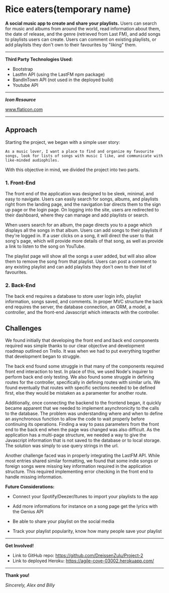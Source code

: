 # Rice eaters(temporary name)

**A social music app to create and share your playlists.**
Users can search for music and albums from around the world, read information about them, the date of release, and the genre (retrieved from Last FM), and add songs to playlists users can create. Users can comment on existing playlists, or add playlists they don't own to their favourites by "liking" them.

---

**Third Party Technologies Used:**

- Bootstrap
- Lastfm API (using the LastFM npm package)
- BandInTown API (not used in the deployed build)
- Youtube API

---

***Icon Resource***

www.flaticon.com

---

## Approach
Starting the project, we began with a simple user story:

    As a music lover, I want a place to find and organize my favourite songs, look for lists of songs with music I like, and communicate with like-minded audiophiles.

With this objective in mind, we divided the project into two parts.

### 1. Front-End
The front end of the application was designed to be sleek, minimal, and easy to navigate. Users can easily search for songs, albums, and playlists right from the landing page, and the navigation bar directs them to the sign up page or the login page. On logging into the site, users are redirected to their dashboard, where they can manage and add playlists or search.

When users search for an album, the page directs you to a page which displays all the songs in that album. Users can add songs to their playlists if they're logged in. If a user clicks on a song, it will direct the user to that song's page, which will provide more details of that song, as well as provide a link to listen to the song on YouTube.

The playlist page will show all the songs a user added, but will also allow them to remove the song from that playlist. Users can post a comment to any existing playlist and can add playlists they don't own to their list of favourites.

### 2. Back-End
The back end requires a database to store user login info, playlist information, songs saved, and comments. In proper MVC structure the back end requires the server, the database connection, an ORM, a model, a controller, and the front-end Javascript which interacts with the controller.

## Challenges
We found initially that developing the front end and back end components required was simple thanks to our clear objective and development roadmap outlined on Trello. It was when we had to put everything together that development began to struggle.

The back end found some struggle in that many of the components required front end interaction to test. In place of this, we used Node's inquirer to perform back end only testing. We also found some struggle in defining routes for the controller, specifically in defining routes with similar urls. We found eventually that routes with specific sections needed to be defined first, else they would be mistaken as a paramenter for another route.

Additionally, once connecting the backend to the frontend began, it quickly became apparent that we needed to implement asynchronicity to the calls to the database. The problem was understanding where and when to define an asynchronous function to allow the code to wait properly before continuing its operations. Finding a way to pass parameters from the front end to the back end when the page was changed was also difficult. As the application has a multi-page structure, we needed a way to give the Javascript information that is not saved to the database or to local storage. The solution was simply to use query strings in the url.

Another challenge faced was in properly integrating the LastFM API. While most entries shared similar formatting, we found that some indie songs or foreign songs were missing key information required in the application structure. This required implementing error checking in the front end to handle missing information.

**Future Considerations:**

- Connect your Spotify/Deezer/Itunes to import your playlists to the app

- Add more informations for instance on a song page get the lyrics with the Genius API

- Be able to share your playlist on the social media 

- Track your playlist popularity, know how many people save your playlist

---

**Get Involved!**

- Link to GitHub repo: https://github.com/DreissenZulu/Project-2
- Link to deployed Heroku: https://agile-cove-03002.herokuapp.com/

---

**Thank you!**

*Sincerely, Alex and Billy*

